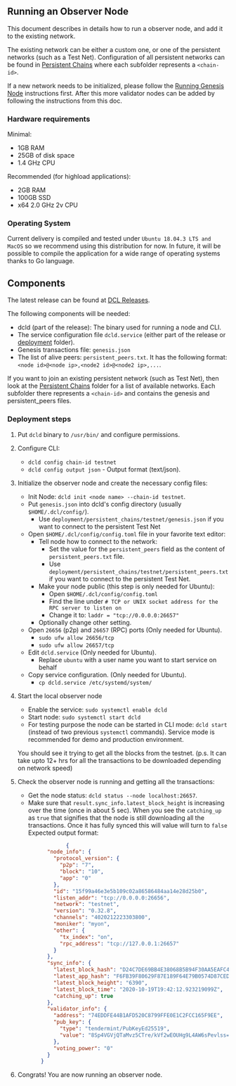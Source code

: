 ## Running an Observer Node

This document describes in details how to run a observer node, and add it to the existing network.

The existing network can be either a custom one, or one of the persistent networks (such as a Test Net).
Configuration of all persistent networks can be found in [Persistent Chains](../deployment/persistent_chains)
where each subfolder represents a `<chain-id>`.

If a new network needs to be initialized, please follow the [Running Genesis Node](running-genesis-node.md)
instructions first. After this more validator nodes can be added by following the instructions from this doc. 
 

### Hardware requirements

Minimal:
- 1GB RAM
- 25GB of disk space
- 1.4 GHz CPU

Recommended (for highload applications):
- 2GB RAM
- 100GB SSD
- x64 2.0 GHz 2v CPU

### Operating System

Current delivery is compiled and tested under `Ubuntu 18.04.3 LTS and MacOS` so we recommend using this distribution for now. In future, it will be possible to compile the application for a wide range of operating systems thanks to Go language.

## Components

The latest release can be found at [DCL Releases](https://github.com/zigbee-alliance/distributed-compliance-ledger/releases).

The following components will be needed:

* dcld (part of the release): The binary used for running a node and CLI.
* The service configuration file `dcld.service` 
(either part of the release or [deployment](https://github.com/zigbee-alliance/distributed-compliance-ledger/deployment) folder).    
* Genesis transactions file: `genesis.json`
* The list of alive peers: `persistent_peers.txt`. It has the following format: `<node id>@<node ip>,<node2 id>@<node2 ip>,...`.

If you want to join an existing persistent network (such as Test Net), then look at the [Persistent Chains](../deployment/persistent_chains)
folder for a list of available networks. Each subfolder there represents a `<chain-id>` 
and contains the genesis and persistent_peers files. 

### Deployment steps

1. Put `dcld` binary to `/usr/bin/` and configure permissions.


2. Configure CLI:
    * `dcld config chain-id testnet`
    * `dcld config output json` - Output format (text/json).

3. Initialize the observer node and create the necessary config files:
    * Init Node: `dcld init <node name> --chain-id testnet`.
    * Put `genesis.json` into dcld's config directory (usually `$HOME/.dcl/config/`).
        * Use `deployment/persistent_chains/testnet/genesis.json` if you want to connect to the persistent Test Net
    * Open `$HOME/.dcl/config/config.toml` file in your favorite text editor:
        * Tell node how to connect to the network:
            * Set the value for the `persistent_peers` field as the content of `persistent_peers.txt` file.
            * Use `deployment/persistent_chains/testnet/persistent_peers.txt` if you want to connect to the persistent Test Net.
        * Make your node public (this step is only needed for Ubuntu):
            * Open `$HOME/.dcl/config/config.toml`
            * Find the line under `# TCP or UNIX socket address for the RPC server to listen on`
            * Change it to: `laddr = "tcp://0.0.0.0:26657"`
        * Optionally change other setting.
    * Open `26656` (p2p) and `26657` (RPC) ports (Only needed for Ubuntu). 
        * `sudo ufw allow 26656/tcp`
        * `sudo ufw allow 26657/tcp`
    * Edit `dcld.service` (Only needed for Ubuntu).
        * Replace `ubuntu` with a user name you want to start service on behalf
    * Copy service configuration. (Only needed for Ubuntu).
        * `cp dcld.service /etc/systemd/system/`


4. Start the local observer node
   * Enable the service: `sudo systemctl enable dcld`
   * Start node: `sudo systemctl start dcld`
   * For testing purpose the node can be started in CLI mode: `dcld start` (instead of two previous `systemctl` commands).
   Service mode is recommended for demo and production environment.

   You should see it trying to get all the blocks from the testnet. (p.s. It can take upto 12+ hrs for all the transactions to be downloaded depending on network speed)


5. Check the observer node is running and getting all the transactions:

    * Get the node status: `dcld status --node localhost:26657`.
    * Make sure that `result.sync_info.latest_block_height` is increasing over the time (once in about 5 sec). When you see the `catching_up` as `true` that signifies that the node is still downloading all the transactions. Once it has fully synced this will value will turn to `false`
       Expected output format: 
        ```json
                    {
              "node_info": {
                "protocol_version": {
                  "p2p": "7",
                  "block": "10",
                  "app": "0"
                },
                "id": "15f99a46e3e5b109c02a86586484aa14e28d25b0",
                "listen_addr": "tcp://0.0.0.0:26656",
                "network": "testnet",
                "version": "0.32.8",
                "channels": "4020212223303800",
                "moniker": "myon",
                "other": {
                  "tx_index": "on",
                  "rpc_address": "tcp://127.0.0.1:26657"
                }
              },
              "sync_info": {
                "latest_block_hash": "D24C7DE69BB4E38068B5B94F30AA5EAFC4BE8EDE3064BE34FE34DBD8634DB8B5",
                "latest_app_hash": "F6FB39F80629F87E189F64E79B0574D87CEDFAEF80FD34AF4D3250604B471F90",
                "latest_block_height": "6390",
                "latest_block_time": "2020-10-19T19:42:12.923219099Z",
                "catching_up": true
              },
              "validator_info": {
                "address": "74EDDFE44B1AFD520C8799FFE0E1C2FCC165F9EE",
                "pub_key": {
                  "type": "tendermint/PubKeyEd25519",
                  "value": "8Sp4VGVjQTaMvz5CTre/kVf2wEOUHg9L4AW6sPevlss="
                },
                "voting_power": "0"
              }
            }
        ```
    
6. Congrats! You are now running an observer node.
